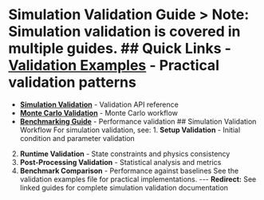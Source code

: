 # Simulation Validation Guide > **Note:** Simulation validation is covered in multiple guides. ## Quick Links - **[Validation Examples](validation_examples.md)** - Practical validation patterns
- **[Simulation Validation](../reference/simulation/validation___init__.md)** - Validation API reference
- **[Monte Carlo Validation](../guides/workflows/monte-carlo-validation-quickstart.md)** - Monte Carlo workflow
- **[Benchmarking Guide](../testing/benchmarking_framework_technical_guide.md)** - Performance validation ## Simulation Validation Workflow For simulation validation, see: 1. **Setup Validation** - Initial condition and parameter validation
2. **Runtime Validation** - State constraints and physics consistency
3. **Post-Processing Validation** - Statistical analysis and metrics
4. **Benchmark Comparison** - Performance against baselines See the validation examples file for practical implementations. --- **Redirect:** See linked guides for complete simulation validation documentation
